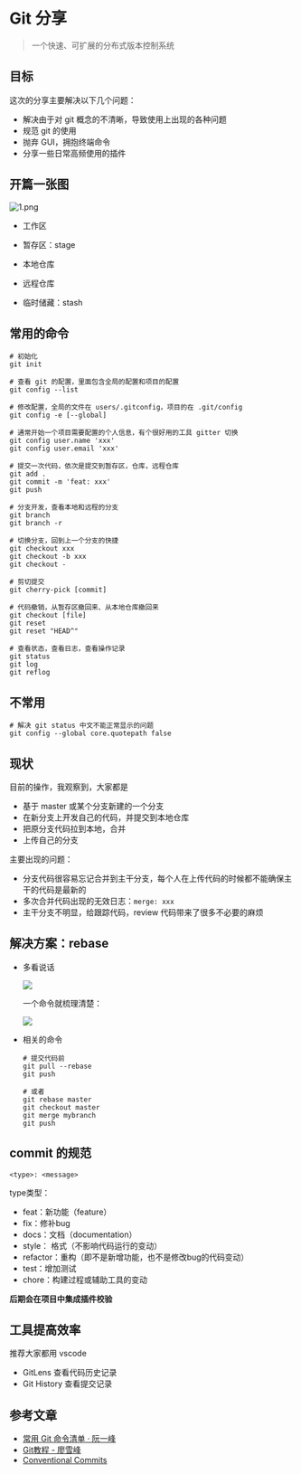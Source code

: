 # Git 分享

> 一个快速、可扩展的分布式版本控制系统



## 目标

这次的分享主要解决以下几个问题：

- 解决由于对 git 概念的不清晰，导致使用上出现的各种问题
- 规范 git 的使用
- 抛弃 GUI，拥抱终端命令
- 分享一些日常高频使用的插件



## 开篇一张图

![1.png](http://www.ruanyifeng.com/blogimg/asset/2015/bg2015120901.png)

- 工作区

- 暂存区：stage

- 本地仓库

- 远程仓库

- 临时储藏：stash

  

## 常用的命令

```shell
# 初始化
git init

# 查看 git 的配置，里面包含全局的配置和项目的配置
git config --list

# 修改配置，全局的文件在 users/.gitconfig，项目的在 .git/config
git config -e [--global]

# 通常开始一个项目需要配置的个人信息，有个很好用的工具 gitter 切换
git config user.name 'xxx'
git config user.email 'xxx'

# 提交一次代码，依次是提交到暂存区，仓库，远程仓库
git add .
git commit -m 'feat: xxx'
git push

# 分支开发，查看本地和远程的分支
git branch
git branch -r

# 切换分支，回到上一个分支的快捷
git checkout xxx
git checkout -b xxx
git checkout -

# 剪切提交
git cherry-pick [commit]

# 代码撤销，从暂存区撤回来、从本地仓库撤回来
git checkout [file]
git reset
git reset "HEAD^"

# 查看状态，查看日志，查看操作记录
git status
git log
git reflog
```



## 不常用

```shell
# 解决 git status 中文不能正常显示的问题
git config --global core.quotepath false
```



## 现状

目前的操作，我观察到，大家都是

- 基于 master 或某个分支新建的一个分支
- 在新分支上开发自己的代码，并提交到本地仓库
- 把原分支代码拉到本地，合并
- 上传自己的分支



主要出现的问题：

- 分支代码很容易忘记合并到主干分支，每个人在上传代码的时候都不能确保主干的代码是最新的
- 多次合并代码出现的无效日志：```merge: xxx```
- 主干分支不明显，给跟踪代码，review 代码带来了很多不必要的麻烦



## 解决方案：rebase

- 多看说话

  ![](https://backlog.com/git-tutorial/cn/img/post/stepup/capture_stepup2_8_1_1.png)

  

  一个命令就梳理清楚：

  ![](https://backlog.com/git-tutorial/cn/img/post/stepup/capture_stepup2_8_1.png)

  

- 相关的命令

  ```shell
  # 提交代码前
  git pull --rebase
  git push
  
  # 或者
  git rebase master
  git checkout master
  git merge mybranch
  git push
  ```



## commit 的规范

```shell
<type>: <message>
```

type类型：

- feat：新功能（feature）
- fix：修补bug
- docs：文档（documentation）
- style： 格式（不影响代码运行的变动）
- refactor：重构（即不是新增功能，也不是修改bug的代码变动）
- test：增加测试
- chore：构建过程或辅助工具的变动



**后期会在项目中集成插件校验**



## 工具提高效率

推荐大家都用 vscode

- GitLens 查看代码历史记录
- Git History 查看提交记录



## 参考文章

- [常用 Git 命令清单 · 阮一峰]([http://www.ruanyifeng.com/blog/2015/12/git-cheat-sheet.html](http://www.ruanyifeng.com/blog/2015/12/git-cheat-sheet.html))
- [Git教程 - 廖雪峰](https://www.liaoxuefeng.com/wiki/896043488029600)
- [Conventional Commits](https://www.conventionalcommits.org/en/v1.0.0-beta.4/)

